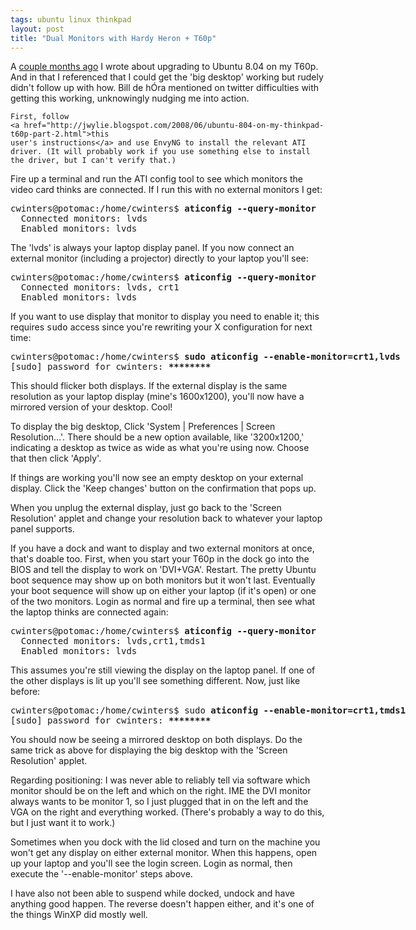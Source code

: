 ```yaml
---
tags: ubuntu linux thinkpad
layout: post
title: "Dual Monitors with Hardy Heron + T60p"
---
```


     

<p>
    A <a
    href=/2008/07/26/upgrading_to_hardy.html">couple
    months ago</a> I wrote about upgrading to Ubuntu 8.04 on my
    T60p. And in that I referenced that I could get the 'big desktop'
    working but rudely didn't follow up with how. Bill de hÓra
    mentioned on twitter difficulties with getting this working,
    unknowingly nudging me into action.
</p>

<p>

    First, follow 
    <a href="http://jwylie.blogspot.com/2008/06/ubuntu-804-on-my-thinkpad-t60p-part-2.html">this
    user's instructions</a> and use EnvyNG to install the relevant ATI
    driver. (It will probably work if you use something else to install
    the driver, but I can't verify that.)
</p>
 
<p>
    Fire up a terminal and run the ATI config tool to see which
    monitors the video card thinks are connected. If I run this with
    no external monitors I get:
</p>

<pre class="sourceCode">
cwinters@potomac:/home/cwinters$ <b>aticonfig --query-monitor</b>
  Connected monitors: lvds
  Enabled monitors: lvds
</pre>

<p>
   The 'lvds' is always your laptop display panel. If you now connect
   an external monitor (including a projector) directly to your laptop
   you'll see:
</p>

<pre class="sourceCode">
cwinters@potomac:/home/cwinters$ <b>aticonfig --query-monitor</b>
  Connected monitors: lvds, crt1
  Enabled monitors: lvds
</pre>

<p>
   If you want to use display that monitor to display you need to
   enable it; this requires <tt>sudo</tt> access since you're
   rewriting your X configuration for next time:
</p>

<pre class="sourceCode">
cwinters@potomac:/home/cwinters$ <b>sudo aticonfig --enable-monitor=crt1,lvds</b>
[sudo] password for cwinters: <b>********</b>
</pre>

<p>
    This should flicker both displays. If the external display is the
    same resolution as your laptop display (mine's 1600x1200), you'll
    now have a mirrored version of your desktop. Cool!
</p>

<p>
    To display the big desktop, Click 'System | Preferences | Screen
    Resolution...'. There should be a new option available, like
    '3200x1200,' indicating a desktop as twice as wide as what you're
    using now. Choose that then click 'Apply'.
</p>

<p>
    If things are working you'll now see an empty desktop on your
    external display. Click the 'Keep changes' button on the
    confirmation that pops up.
</p>

<p>
    When you unplug the external display, just go back to the 'Screen
    Resolution' applet and change your resolution back to whatever
    your laptop panel supports.
</p>

<p>
    If you have a dock and want to display and two external monitors
    at once, that's doable too. First, when you start your T60p in the
    dock go into the BIOS and tell the display to work on
    'DVI+VGA'. Restart. The pretty Ubuntu boot sequence may show up on
    both monitors but it won't last. Eventually your boot sequence
    will show up on either your laptop (if it's open) or one of the 
    two monitors. Login as normal and fire up a terminal, then see 
    what the laptop thinks are connected again:
</p>

<pre class="sourceCode">
cwinters@potomac:/home/cwinters$ <b>aticonfig --query-monitor</b>
  Connected monitors: lvds,crt1,tmds1
  Enabled monitors: lvds
</pre>

<p>
    This assumes you're still viewing the display on the laptop
    panel. If one of the other displays is lit up you'll see something
    different. Now, just like before:
</p>

<pre class="sourceCode">
cwinters@potomac:/home/cwinters$ sudo <b>aticonfig --enable-monitor=crt1,tmds1</b>
[sudo] password for cwinters: <b>********</b>
</pre>

<p>
    You should now be seeing a mirrored desktop on both displays. Do
    the same trick as above for displaying the big desktop with the
    'Screen Resolution' applet.
</p>

<p>
    Regarding positioning: I was never able to reliably tell via
    software which monitor should be on the left and which on the
    right. IME the DVI monitor always wants to be monitor 1, so I just
    plugged that in on the left and the VGA on the right and
    everything worked. (There's probably a way to do this, but I just
    want it to work.)   
</p>

<p>
    Sometimes when you dock with the lid closed and turn on the
    machine you won't get any display on either external monitor. When
    this happens, open up your laptop and you'll see the login
    screen. Login as normal, then execute the '--enable-monitor' steps
    above.
</p>

<p>
    I have also not been able to suspend while docked, undock and have
    anything good happen. The reverse doesn't happen either, and it's
    one of the things WinXP did mostly well.
</p>



